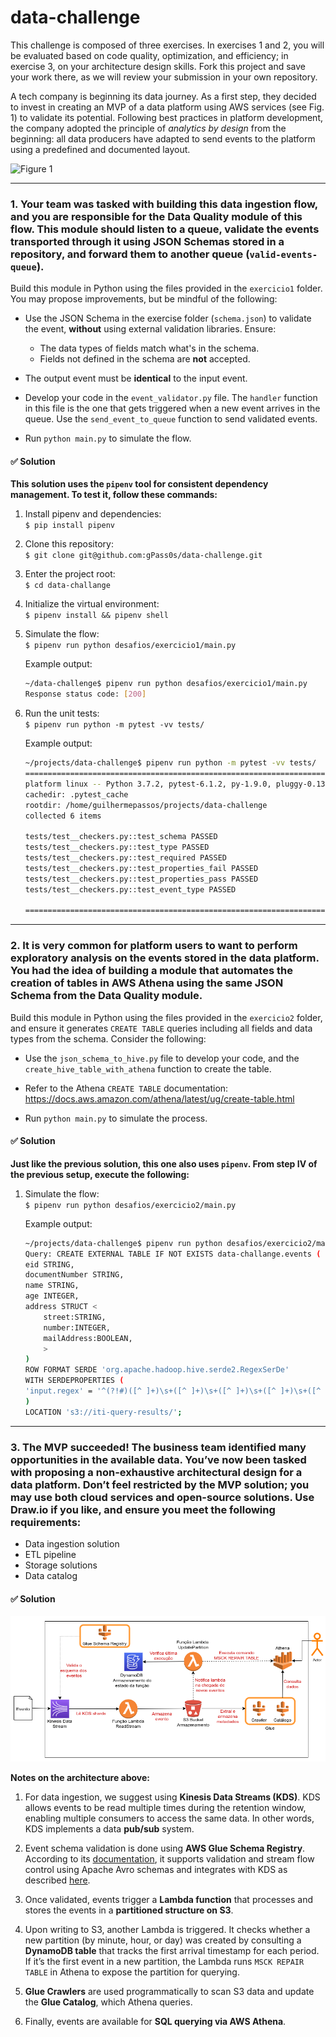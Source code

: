 # data-challenge

This challenge is composed of three exercises. In exercises 1 and 2, you will be evaluated based on code quality, optimization, and efficiency; in exercise 3, on your architecture design skills. Fork this project and save your work there, as we will review your submission in your own repository.

A tech company is beginning its data journey. As a first step, they decided to invest in creating an MVP of a data platform using AWS services (see Fig. 1) to validate its potential. Following best practices in platform development, the company adopted the principle of *analytics by design* from the beginning: all data producers have adapted to send events to the platform using a predefined and documented layout.

![Figure 1](img/mvp.png)

---

### 1. Your team was tasked with building this data ingestion flow, and **you** are responsible for the **Data Quality module** of this flow. This module should listen to a queue, validate the events transported through it using JSON Schemas stored in a repository, and forward them to another queue (`valid-events-queue`).

Build this module in Python using the files provided in the `exercicio1` folder. You may propose improvements, but be mindful of the following:

- Use the JSON Schema in the exercise folder (`schema.json`) to validate the event, **without** using external validation libraries. Ensure:
  - The data types of fields match what's in the schema.
  - Fields not defined in the schema are **not** accepted.

- The output event must be **identical** to the input event.

- Develop your code in the `event_validator.py` file. The `handler` function in this file is the one that gets triggered when a new event arrives in the queue. Use the `send_event_to_queue` function to send validated events.

- Run `python main.py` to simulate the flow.

#### ✅ Solution

**This solution uses the `pipenv` tool for consistent dependency management. To test it, follow these commands:**

1. Install pipenv and dependencies:  
   `$ pip install pipenv`

2. Clone this repository:  
   `$ git clone git@github.com:gPass0s/data-challenge.git`

3. Enter the project root:  
   `$ cd data-challange`

4. Initialize the virtual environment:  
   `$ pipenv install && pipenv shell`

5. Simulate the flow:  
   `$ pipenv run python desafios/exercicio1/main.py`

   Example output:
   ```bash
   ~/data-challenge$ pipenv run python desafios/exercicio1/main.py
   Response status code: [200]
   ```

6. Run the unit tests:  
   `$ pipenv run python -m pytest -vv tests/`

   Example output:
   ```bash
   ~/projects/data-challenge$ pipenv run python -m pytest -vv tests/
   ============================================================================= test session starts ==============================================================================
   platform linux -- Python 3.7.2, pytest-6.1.2, py-1.9.0, pluggy-0.13.1 -- /home/guilhermepassos/.local/share/virtualenvs/data-challenge-PTcfleLB/bin/python
   cachedir: .pytest_cache
   rootdir: /home/guilhermepassos/projects/data-challenge
   collected 6 items

   tests/test__checkers.py::test_schema PASSED                                                              [ 16%]
   tests/test__checkers.py::test_type PASSED                                                                [ 33%]
   tests/test__checkers.py::test_required PASSED                                                            [ 50%]
   tests/test__checkers.py::test_properties_fail PASSED                                                     [ 66%]
   tests/test__checkers.py::test_properties_pass PASSED                                                     [ 83%]
   tests/test__checkers.py::test_event_type PASSED                                                          [100%]

   ============================================================================== 6 passed in 0.03s ===============================================================================
   ```

---

### 2. It is very common for platform users to want to perform exploratory analysis on the events stored in the data platform. You had the idea of building a module that **automates the creation of tables in AWS Athena** using the same JSON Schema from the Data Quality module.

Build this module in Python using the files provided in the `exercicio2` folder, and ensure it generates `CREATE TABLE` queries including all fields and data types from the schema. Consider the following:

- Use the `json_schema_to_hive.py` file to develop your code, and the `create_hive_table_with_athena` function to create the table.

- Refer to the Athena `CREATE TABLE` documentation:  
  https://docs.aws.amazon.com/athena/latest/ug/create-table.html

- Run `python main.py` to simulate the process.

#### ✅ Solution

**Just like the previous solution, this one also uses `pipenv`. From step IV of the previous setup, execute the following:**

1. Simulate the flow:  
   `$ pipenv run python desafios/exercicio2/main.py`

   Example output:
   ```bash
   ~/projects/data-challenge$ pipenv run python desafios/exercicio2/main.py
   Query: CREATE EXTERNAL TABLE IF NOT EXISTS data-challange.events (
   eid STRING,
   documentNumber STRING,
   name STRING,
   age INTEGER,
   address STRUCT <
       street:STRING,
       number:INTEGER,
       mailAddress:BOOLEAN,
       >
   )
   ROW FORMAT SERDE 'org.apache.hadoop.hive.serde2.RegexSerDe'
   WITH SERDEPROPERTIES (
   'input.regex' = '^(?!#)([^ ]+)\s+([^ ]+)\s+([^ ]+)\s+([^ ]+)\s+([^ ]+)\s+([^ ]+)\s+([^ ]+)\s+([^ ]+)\s+([^ ]+)\s+([^ ]+)\s+[^\(]+[\(]([^\;]+).*\%20([^\/]+)[\/](.*)$'
   )
   LOCATION 's3://iti-query-results/';
   ```

---

### 3. The MVP succeeded! The business team identified many opportunities in the available data. You’ve now been tasked with proposing a **non-exhaustive architectural design** for a data platform. Don’t feel restricted by the MVP solution; you may use both cloud services and open-source solutions. Use Draw.io if you like, and ensure you meet the following requirements:

- Data ingestion solution  
- ETL pipeline  
- Storage solutions  
- Data catalog  

#### ✅ Solution

![Figure 1](img/solution.png)

**Notes on the architecture above:**

1. For data ingestion, we suggest using **Kinesis Data Streams (KDS)**. KDS allows events to be read multiple times during the retention window, enabling multiple consumers to access the same data. In other words, KDS implements a data **pub/sub** system.

2. Event schema validation is done using **AWS Glue Schema Registry**. According to its [documentation](https://docs.aws.amazon.com/glue/latest/dg/schema-registry.html), it supports validation and stream flow control using Apache Avro schemas and integrates with KDS as described [here](https://docs.aws.amazon.com/glue/latest/dg/schema-registry-integrations.html#schema-registry-integrations-kds).

3. Once validated, events trigger a **Lambda function** that processes and stores the events in a **partitioned structure on S3**.

4. Upon writing to S3, another Lambda is triggered. It checks whether a new partition (by minute, hour, or day) was created by consulting a **DynamoDB table** that tracks the first arrival timestamp for each period. If it’s the first event in a new partition, the Lambda runs `MSCK REPAIR TABLE` in Athena to expose the partition for querying.

5. **Glue Crawlers** are used programmatically to scan S3 data and update the **Glue Catalog**, which Athena queries.

6. Finally, events are available for **SQL querying via AWS Athena**.